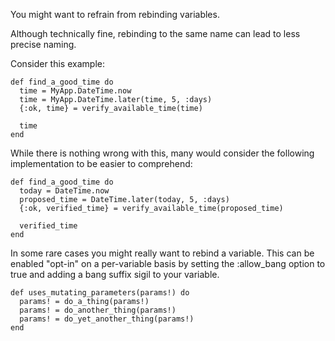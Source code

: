 You might want to refrain from rebinding variables.

Although technically fine, rebinding to the same name can lead to less
precise naming.

Consider this example:

    def find_a_good_time do
      time = MyApp.DateTime.now
      time = MyApp.DateTime.later(time, 5, :days)
      {:ok, time} = verify_available_time(time)

      time
    end

While there is nothing wrong with this, many would consider the following
implementation to be easier to comprehend:

    def find_a_good_time do
      today = DateTime.now
      proposed_time = DateTime.later(today, 5, :days)
      {:ok, verified_time} = verify_available_time(proposed_time)

      verified_time
    end

In some rare cases you might really want to rebind a variable.  This can be
enabled "opt-in" on a per-variable basis by setting the :allow_bang option
to true and adding a bang suffix sigil to your variable.

    def uses_mutating_parameters(params!) do
      params! = do_a_thing(params!)
      params! = do_another_thing(params!)
      params! = do_yet_another_thing(params!)
    end
